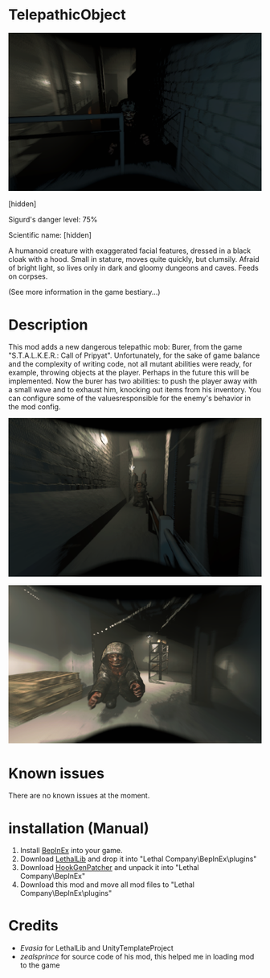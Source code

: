 # TelepathicObject
![Screenshot_1](https://raw.githubusercontent.com/RazrabGit/TelepathicObject/main/Screenshots/Screenshot_1.png "Screenshot_1")

[hidden]

Sigurd's danger level: 75%

Scientific name: [hidden]

A humanoid creature with exaggerated facial features, dressed in a black cloak with a hood. Small in stature, moves quite quickly, but clumsily. Afraid of bright light, so lives only in dark and gloomy dungeons and caves. Feeds on corpses.

(See more information in the game bestiary...)
# Description
This mod adds a new dangerous telepathic mob: Burer, from the game "S.T.A.L.K.E.R.: Call of Pripyat". Unfortunately, for the sake of game balance and the complexity of writing code, not all mutant abilities were ready, for example, throwing objects at the player. Perhaps in the future this will be implemented. Now the burer has two abilities: to push the player away with a small wave and to exhaust him, knocking out items from his inventory. You can configure some of the values ​​responsible for the enemy's behavior in the mod config.

![Screenshot_2](https://raw.githubusercontent.com/RazrabGit/TelepathicObject/main/Screenshots/Screenshot_2.png "Screenshot_2")

![Screenshot_4](https://raw.githubusercontent.com/RazrabGit/TelepathicObject/main/Screenshots/Screenshot_4.png "Screenshot_4")

# Known issues
There are no known issues at the moment.
# installation (Manual)
1. Install [BepInEx](https://thunderstore.io/c/lethal-company/p/BepInEx/BepInExPack/) into your game. 
2. Download [LethalLib](https://thunderstore.io/c/lethal-company/p/Evaisa/LethalLib/) and drop it into "Lethal Company\BepInEx\plugins\"
3. Download [HookGenPatcher](https://thunderstore.io/c/lethal-company/p/Evaisa/HookGenPatcher/) and unpack it into "Lethal Company\BepInEx\"
4. Download this mod and move all mod files to "Lethal Company\BepInEx\plugins\"
# Credits
- *Evasia* for LethalLib and UnityTemplateProject
- *zealsprince* for source code of his mod, this helped me in loading mod to the game
